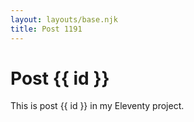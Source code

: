 ```yaml
---
layout: layouts/base.njk
title: Post 1191
---
```


# Post {{ id }}

This is post {{ id }} in my Eleventy project.
